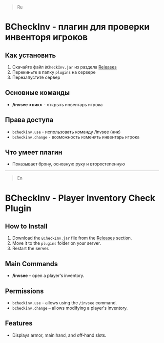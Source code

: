 > Ru
# BCheckInv - плагин для проверки инвенторя игроков

## Как установить
1. Скачайте файл `BCheckInv.jar` из раздела [Releases](https://github.com/BananosmePLay/BCheckInv/releases)
2. Перекиньте в папку `plugins` на сервере
3. Перезапустите сервер

## Основные команды
- **/invsee <ник>** - открыть инвентарь игрока

## Права доступа
- `bcheckinv.use` - использовать команду /invsee (ник)
- `bcheckinv.change` - возможность изменять инвентарь игрока

## Что умеет плагин
- Показывает брону, основную руку и второстепенную

---------------------------------------------------
> En
# BCheckInv - Player Inventory Check Plugin  

## How to Install  
1. Download the `BCheckInv.jar` file from the [Releases](https://github.com/BananosmePLay/BCheckInv/releases) section.  
2. Move it to the `plugins` folder on your server.  
3. Restart the server.  

## Main Commands  
- **/invsee <nickname>** – open a player's inventory.  

## Permissions  
- `bcheckinv.use` – allows using the `/invsee` command.  
- `bcheckinv.change` – allows modifying a player's inventory.  

## Features  
- Displays armor, main hand, and off-hand slots.
